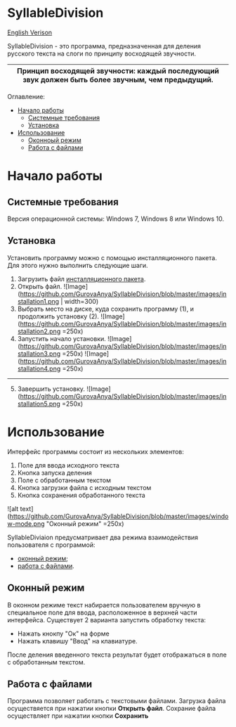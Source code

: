 # SyllableDivision

[English Verison](https://github.com/GurovaAnya/SyllableDivision/blob/master/README-en.md)

SyllableDivision - это программа, предназначенная для деления русского текста на слоги по принципу восходящей звучности.

| **Принцип восходящей звучности**: каждый последующий звук должен быть более звучным, чем предыдущий.|
|---|



Оглавление:
- [Начало работы](#начало-работы)
	- [Системные требования](#системные-требования)
	- [Установка](#установка)
- [Использование](#использование)
	- [Оконноый режим](#оконный-режим)
	- [Работа с файлами](#работа-с-файлами)
# Начало работы
## Системные требования
Версия операционной системы: Windows 7, Windows 8 или Windows 10.
## Установка
Установить программу можно с помощью инсталляционного пакета. Для этого нужно выполнить следующие шаги.
1. Загрузить файл [инсталляционного пакета](https://github.com/GurovaAnya/SyllableDivision/blob/master/SyllablesSetup.msi).
2. Открыть файл.
![Image](https://github.com/GurovaAnya/SyllableDivision/blob/master/images/installation1.png | width=300)
3. Выбрать место на диске, куда сохранить программу (1), и продолжить установку (2).
![Image](https://github.com/GurovaAnya/SyllableDivision/blob/master/images/installation2.png =250x)
4. Запустить начало установки.
![Image](https://github.com/GurovaAnya/SyllableDivision/blob/master/images/installation3.png =250x) ![Image](https://github.com/GurovaAnya/SyllableDivision/blob/master/images/installation4.png =250x)
---
5. Завершить установку.
![Image](https://github.com/GurovaAnya/SyllableDivision/blob/master/images/installation5.png =250x)
# Использование
Интерфейс программы состоит из нескольких элементов:
1. Поле для ввода исходного текста
2. Кнопка запуска деления
3. Поле с обработанным текстом
4. Кнопка загрузки файла с исходным текстом
5. Кнопка сохранения обработанного текста

![alt text](https://github.com/GurovaAnya/SyllableDivision/blob/master/images/window-mode.png "Оконный режим" =250x)

SyllableDiviaion предусматривает два режима взаимодействия пользователя с программой:
- [оконный режим](#оконный-режим);
- [работа с файлами](#работа-с-файлами).

## Оконный режим 
В оконном режиме текст набирается пользователем вручную в специальное поле для ввода, расположенное в верхней части интерфейса. 
Существует 2 варианта запустить обработку текста:
- Нажать кнокпу "Ок" на форме
- Нажать клавишу "Ввод" на клавиатуре.

После деления введенного текста результат будет отображаться в поле с обработанным текстом. 

## Работа с файлами
Программа позволяет работать с текстовыми файлами.
Загрузка файла осуществяется при нажатии кнопки **Открыть файл**.
Сохрание файла осуществляет при нажатии кнопки **Сохранить**
